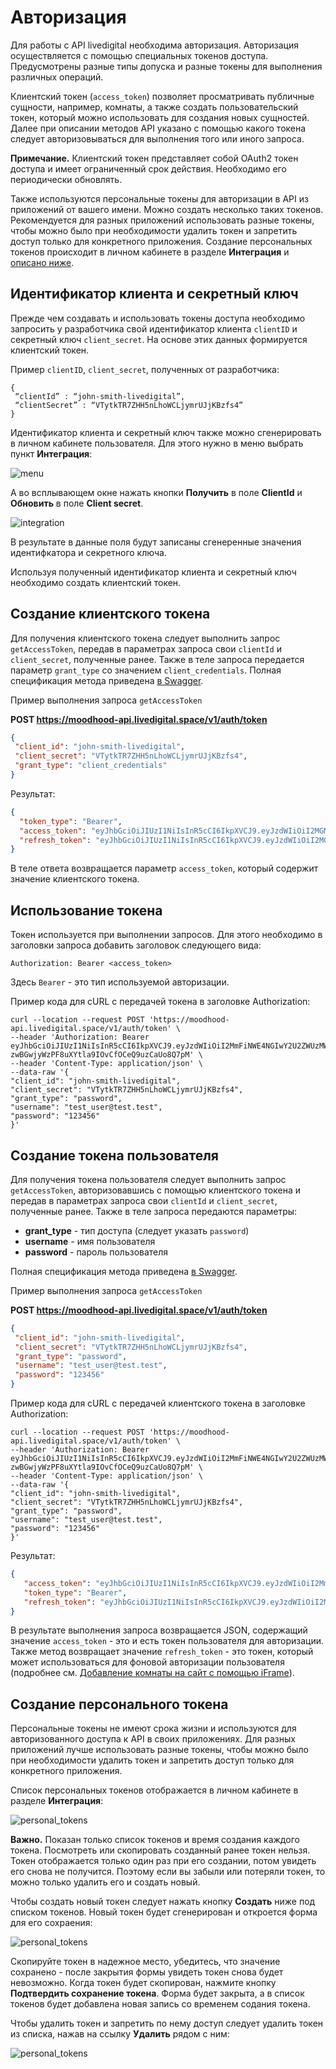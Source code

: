 # Авторизация
Для работы с API livedigital необходима авторизация. Авторизация осуществляется с помощью специальных токенов доступа. Предусмотрены разные типы допуска и разные токены для выполнения различных операций. 

Клиентский токен (`access_token`) позволяет просматривать публичные сущности, например, комнаты, а также создать пользовательский токен, который можно использовать для создания новых сущностей. Далее при описании методов API указано с помощью какого токена следует авторизовываться для выполнения того или иного запроса. 

**Примечание.** Клиентский токен представляет собой OAuth2 токен доступа и имеет ограниченный срок действия. Необходимо его периодически обновлять. 

Также используются персональные токены для авторизации в API из приложений от вашего имени. Можно создать несколько таких токенов. Рекомендуется для разных приложений использовать разные токены, чтобы можно было при необходимости удалить токен и запретить доступ только для конкретного приложения. Создание персональных токенов происходит в личном кабинете в разделе **Интеграция** и [описано ниже](#создание-токена-пользователя).


## Идентификатор клиента и секретный ключ
Прежде чем создавать и использовать токены доступа необходимо запросить у разработчика свой идентификатор клиента `clientID` и секретный ключ `client_secret`. На основе этих данных формируется клиентский токен.

Пример `clientID`, `client_secret`, полученных от разработчика:

```
{
 “clientId” : “john-smith-livedigital”,
 “clientSecret” : “VTytkTR7ZHH5nLhoWCLjymrUJjKBzfs4”
}

```

Идентификатор клиента и секретный ключ также можно сгенерировать в личном кабинете пользователя. Для этого нужно в меню выбрать пункт **Интеграция**: 

![menu](https://i.imgur.com/mtWcQE2.png)

А во всплывающем окне нажать кнопки **Получить** в поле **ClientId** и **Обновить** в поле **Client secret**. 

![integration](https://i.imgur.com/hwoKU4p.png)

В результате в данные поля будут записаны сгенеренные значения идентифкатора и секретного ключа.

Используя полученный идентификатор клиента и секретный ключ необходимо создать клиентский токен.

## Создание клиентского токена

Для получения клиентского токена следует выполнить запрос `getAccessToken`, передав в параметрах запроса свои `clientId` и `client_secret`, полученные ранее. Также в теле запроса передается параметр `grant_type` со значением `client_credentials`. Полная спецификация метода приведена [в Swagger](https://moodhood-api.livedigital.space/doc/#/Auth/getAccessToken).

Пример выполнения запроса `getAccessToken`

**POST https://moodhood-api.livedigital.space/v1/auth/token**

```json
{
 "client_id": "john-smith-livedigital",
 "client_secret": "VTytkTR7ZHH5nLhoWCLjymrUJjKBzfs4",
 "grant_type": "client_credentials"
}
```

Результат:

```json
{
  "token_type": "Bearer",
  "access_token": "eyJhbGciOiJIUzI1NiIsInR5cCI6IkpXVCJ9.eyJzdWIiOiI2MGM4YzZmMGE2MGY1Yzc0OGQxZWYyN2UiLCJhdWQiOiJ1c2VyIiwidHlwZSI6ImFjY2Vzc1Rva2VuIiwiY0lkIjoiNjBjOGM2ZjBhNjBmNWM3NDhkMWVmMjdlIiwianRpIjoiNzlhZjgwMDM4YTdmNSIsInNnbiI6IjA5OGY2YmNkNDYiLCJpYXQiOjE2MjM4NDU0MTIsImV4cCI6MTYyNDQ1MDIxMn0.jfzFAs_XM",
  "refresh_token": "eyJhbGciOiJIUzI1NiIsInR5cCI6IkpXVCJ9.eyJzdWIiOiI2MGM4YzZmMGE2MGY1Yzc0OGQxZWYyN2UiLCJhdWQiOiJ1c2VyIiwidHlwZSI6InJlZnJlc2hUb2tlbiIsImNJZCI6IjYwYzhjNmYwYTYwZjVjNzQ4ZDFlZjI3ZSIsImp0aSI6IjU0ZjM4NDQxZmU1MmQiLCJzZ24iOiIwOThmNmJjZDQ2IiwiaWF0IjoxNjIzODQ1NDEyLCJleHAiOjE2MjY0Mzc0MTJ9.Gj8fLaDAX4"
}
```

В теле ответа возвращается параметр `access_token`, который содержит значение клиентского токена.

## Использование токена

Токен используется при выполнении запросов. Для этого необходимо в заголовки запроса добавить заголовок следующего вида:

```
Authorization: Bearer <access_token>
```

Здесь `Bearer` - это тип используемой авторизации.

Пример кода для cURL с передачей токена в заголовке Authorization:

```
curl --location --request POST 'https://moodhood-api.livedigital.space/v1/auth/token' \
--header 'Authorization: Bearer eyJhbGciOiJIUzI1NiIsInR5cCI6IkpXVCJ9.eyJzdWIiOiI2MmFiNWE4NGIwY2U2ZWUzMWIwOTk3YjMiLCJhdWQiOiJ1c2VyIiwidHlwZSI6ImFjY2Vzc1Rva2VuIiwiY0lkIjoiNjJhMDlmYzcwMmY4NmNlMzdhOTM4NmYxIiwianRpIjoiSzZEX1ZNQWRrc25CQnpjaTJnRlFBIiwic2duIjoiYjgxMTBmOGZiNiIsImlhdCI6MTY1NTc0MTEyOSwiZXhwIjoxNjU2MzQ1OTI5fQ.Qy-zwBGwjyWzPF8uXYtla9IOvCfOCeQ9uzCaUo8Q7pM' \
--header 'Content-Type: application/json' \
--data-raw '{
"client_id": "john-smith-livedigital",
"client_secret": "VTytkTR7ZHH5nLhoWCLjymrUJjKBzfs4",
"grant_type": "password",
"username": "test_user@test.test",
"password": "123456"
}'

```

## Создание токена пользователя

Для получения токена пользователя следует выполнить запрос `getAccessToken`, авторизовавшись с помощью клиентского токена и передав в параметрах запроса свои `clientId` и `client_secret`, полученные ранее.
Также в теле запроса передаются параметры: 
* **grant_type** - тип доступа (следует указать `password`)
* **username** - имя пользователя
* **password** - пароль пользователя

Полная спецификация метода приведена [в Swagger](https://moodhood-api.livedigital.space/doc/#/Auth/getAccessToken).

Пример выполнения запроса `getAccessToken`

**POST  https://moodhood-api.livedigital.space/v1/auth/token**
 
```json
{
 "client_id": "john-smith-livedigital",
 "client_secret": "VTytkTR7ZHH5nLhoWCLjymrUJjKBzfs4",
 "grant_type": "password",
 "username": "test_user@test.test",
 "password": "123456"
}
```

Пример кода для cURL с передачей клиентского токена в заголовке Authorization:
 
```
curl --location --request POST 'https://moodhood-api.livedigital.space/v1/auth/token' \
--header 'Authorization: Bearer eyJhbGciOiJIUzI1NiIsInR5cCI6IkpXVCJ9.eyJzdWIiOiI2MmFiNWE4NGIwY2U2ZWUzMWIwOTk3YjMiLCJhdWQiOiJ1c2VyIiwidHlwZSI6ImFjY2Vzc1Rva2VuIiwiY0lkIjoiNjJhMDlmYzcwMmY4NmNlMzdhOTM4NmYxIiwianRpIjoiSzZEX1ZNQWRrc25CQnpjaTJnRlFBIiwic2duIjoiYjgxMTBmOGZiNiIsImlhdCI6MTY1NTc0MTEyOSwiZXhwIjoxNjU2MzQ1OTI5fQ.Qy-zwBGwjyWzPF8uXYtla9IOvCfOCeQ9uzCaUo8Q7pM' \
--header 'Content-Type: application/json' \
--data-raw '{
"client_id": "john-smith-livedigital",
"client_secret": "VTytkTR7ZHH5nLhoWCLjymrUJjKBzfs4",
"grant_type": "password",
"username": "test_user@test.test",
"password": "123456"
}'
```

Результат:

```json
{
   "access_token": "eyJhbGciOiJIUzI1NiIsInR5cCI6IkpXVCJ9.eyJzdWIiOiI2MmEwOWZjNzAyZjg2Y2UzN2E5Mzg2ZjEiLCJhdWQiOiJjbGllbnQiLCJ0eXBlIjoiYWNjZXNzVG9rZW4iLCJjSWQiOiI2MmEwOWZjNzAyZjg2Y2UzN2E5Mzg2ZjEiLCJqdGkiOiI1ZGxDZ0pxRzZ1dFFycjNqSTFjSmMiLCJpYXQiOjE2NTUzMTYwNjgsImV4cCI6MTY1NTkyMDg2OH0.5vTOaqS77Yl-4cYT1WM5DdKbo8-I__bxB2DX5kyFaTA",
   "token_type": "Bearer",
   "refresh_token": "eyJhbGciOiJIUzI1NiIsInR5cCI6IkpXVCJ9.eyJzdWIiOiI2MmEwOWZjNzAyZjg2Y2UzN2E5Mzg2ZjEiLCJhdWQiOiJjbGllbnQiLCJ0eXBlIjoicmVmcmVzaFRva2VuIiwiY0lkIjoiNjJhMDlmYzcwMmY4NmNlMzdhOTM4NmYxIiwianRpIjoiYXNhZnJfOUJpM1diUnZlTXFYVFhUIiwiaWF0IjoxNjU1MzE2MDY4LCJleHAiOjE2NTcxMzA0Njh9.tjZrOlt35FliWSNPlWX-piFfIyiYAym72h2Yk-eAsxQ"
}
```

В результате выполнения запроса возвращается JSON, содержащий значение `access_token` - это и есть токен пользователя для авторизации. Также метод возвращает значение `refresh_token` - это токен, который может использоваться для фоновой авторизации пользователя (подробнее см. [Добавление комнаты на сайт c помощью iFrame](#добавление-комнаты-на-сайт-c-помощью-iframe)).


## Создание персонального токена

Персональные токены не имеют срока жизни и используются для авторизованного доступа к API в своих приложениях. Для разных приложений лучше использовать разные токены, чтобы можно было при необходимости удалить токен и запретить доступ только для конкретного приложения.

Список персональных токенов отображается в личном кабинете в разделе **Интеграция**:

![personal_tokens](https://i.imgur.com/1M5aMP9.png)

**Важно.** Показан только список токенов и время создания каждого токена. Посмотреть или скопировать созданный ранее токен нельзя. Токен отображается только один раз при его создании, потом увидеть его снова не получится. Поэтому если вы забыли или потеряли токен, то можно только удалить его и создать новый.

Чтобы создать новый токен следует нажать кнопку **Создать** ниже под списком токенов. Новый токен будет сгенерирован и откроется форма для его сохраения:

![personal_tokens](https://i.imgur.com/QehrNT0.png)

Скопируйте токен в надежное место, убедитесь, что значение сохранено - после закрытия формы увидеть токен снова будет невозможно. Когда токен будет скопирован, нажмите кнопку **Подтвердить сохранение токена**. Форма будет закрыта, а в список токенов будет добавлена новая запись со временем содания токена.

Чтобы удалить токен и запретить по нему доступ следует удалить токен из списка, нажав на ссылку **Удалить** рядом с ним:

![personal_tokens](https://i.imgur.com/cNUpdho.png)